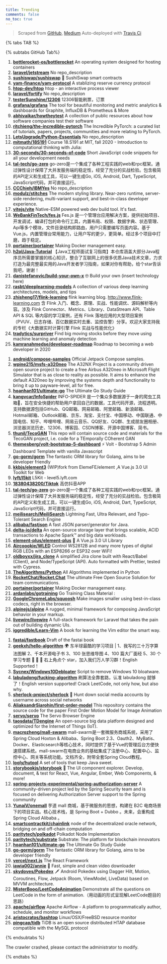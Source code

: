 ```yaml
---
title: Trending
comments: false
no_toc: true
---
```


> Scraped from [GitHub](https://github.com/trending), [Medium](https://medium.com/topic/popular)
Auto-deployed with [Travis Ci](https://travis-ci.org/)

{% tabs TAB %}
<!-- tab GitHub -->
{% subtabs GitHub Tab%}
<!-- tab Daily -->
1. [**bottlerocket-os/bottlerocket**](https://github.com/bottlerocket-os/bottlerocket)
An operating system designed for hosting containers
2. [**laravel/jetstream**](https://github.com/laravel/jetstream)
No repo_description
3. [**sushiswap/sushiswap**](https://github.com/sushiswap/sushiswap)
🍣 SushiSwap smart contracts
4. [**yam-finance/yam-protocol**](https://github.com/yam-finance/yam-protocol)
A stablizing reserve currency protocol
5. [**htop-dev/htop**](https://github.com/htop-dev/htop)
htop - an interactive process viewer
6. [**laravel/fortify**](https://github.com/laravel/fortify)
No repo_description
7. [**testerSunshine/12306**](https://github.com/testerSunshine/12306)
12306智能刷票，订票
8. [**grafana/grafana**](https://github.com/grafana/grafana)
The tool for beautiful monitoring and metric analytics & dashboards for Graphite, InfluxDB & Prometheus & More
9. [**abhivaikar/howtheytest**](https://github.com/abhivaikar/howtheytest)
A collection of public resources about how software companies test their software
10. [**ritchieng/the-incredible-pytorch**](https://github.com/ritchieng/the-incredible-pytorch)
The Incredible PyTorch: a curated list of tutorials, papers, projects, communities and more relating to PyTorch.
11. [**LetsUpgrade/Python-Essentials**](https://github.com/LetsUpgrade/Python-Essentials)
No repo_description
12. [**mitmath/18S191**](https://github.com/mitmath/18S191)
Course 18.S191 at MIT, fall 2020 - Introduction to computational thinking with Julia:
13. [**30-seconds/30-seconds-of-code**](https://github.com/30-seconds/30-seconds-of-code)
Short JavaScript code snippets for all your development needs
14. [**tal-tech/go-zero**](https://github.com/tal-tech/go-zero)
go-zero是一个集成了各种工程实践的web和rpc框架。通过弹性设计保障了大并发服务端的稳定性，经受了充分的实战检验。包含极简的API定义和生成工具，可以一键生成Go, iOS, Android, Dart, TypeScript, JavaScript代码，并可直接运行。
15. [**CCChieh/IBMYes**](https://github.com/CCChieh/IBMYes)
No repo_description
16. [**modulz/stitches**](https://github.com/modulz/stitches)
The modern styling library. Near-zero runtime, server-side rendering, multi-variant support, and best-in-class developer experience.
17. [**vitejs/vite**](https://github.com/vitejs/vite)
Native-ESM powered web dev build tool. It's fast.
18. [**WeBankFinTech/fes.js**](https://github.com/WeBankFinTech/fes.js)
Fes.js 是一个管理台应用解决方案，提供初始项目、开发调试、编译打包的命令行工具，内置布局、权限、数据字典、状态管理、Api等多个模块，文件目录结构即路由，用户只需要编写页面内容。基于Vue.js，内置管理台常用能力，让用户写的更少，更简单。经过多个项目中打磨，趋于稳定。
19. [**portainer/portainer**](https://github.com/portainer/portainer)
Making Docker management easy.
20. [**h2pl/Java-Tutorial**](https://github.com/h2pl/Java-Tutorial)
【Java工程师面试复习指南】本仓库涵盖大部分Java程序员所需要掌握的核心知识，整合了互联网上的很多优质Java技术文章，力求打造为最完整最实用的Java开发者学习指南，如果对你有帮助，给个star告诉我吧，谢谢！
21. [**danistefanovic/build-your-own-x**](https://github.com/danistefanovic/build-your-own-x)
🤓 Build your own (insert technology here)
22. [**rasbt/deeplearning-models**](https://github.com/rasbt/deeplearning-models)
A collection of various deep learning architectures, models, and tips
23. [**zhisheng17/flink-learning**](https://github.com/zhisheng17/flink-learning)
flink learning blog. http://www.flink-learning.com 含 Flink 入门、概念、原理、实战、性能调优、源码解析等内容。涉及 Flink Connector、Metrics、Library、DataStream API、Table API & SQL 等内容的学习案例，还有 Flink 落地应用的大型项目案例（PVUV、日志存储、百亿数据实时去重、监控告警）分享。欢迎大家支持我的专栏《大数据实时计算引擎 Flink 实战与性能优化》
24. [**tradytics/surpriver**](https://github.com/tradytics/surpriver)
Find big moving stocks before they move using machine learning and anomaly detection
25. [**kamranahmedse/developer-roadmap**](https://github.com/kamranahmedse/developer-roadmap)
Roadmap to becoming a web developer in 2020
<!-- endtab -->
<!-- tab Weekly -->
1. [**android/compose-samples**](https://github.com/android/compose-samples)
Official Jetpack Compose samples.
2. [**wpine215/msfs-a320neo**](https://github.com/wpine215/msfs-a320neo)
The A32NX Project is a community driven open source project to create a free Airbus A320neo in Microsoft Flight Simulator that is as close to reality as possible. It aims to enhance the default A320neo by improving the systems depth and functionality to bring it up to payware-level, all for free.
3. [**hoanhan101/ultimate-go**](https://github.com/hoanhan101/ultimate-go)
The Ultimate Go Study Guide
4. [**kangvcar/InfoSpider**](https://github.com/kangvcar/InfoSpider)
INFO-SPIDER 是一个集众多数据源于一身的爬虫工具箱🧰，旨在安全快捷的帮助用户拿回自己的数据，工具代码开源，流程透明。支持数据源包括GitHub、QQ邮箱、网易邮箱、阿里邮箱、新浪邮箱、Hotmail邮箱、Outlook邮箱、京东、淘宝、支付宝、中国移动、中国联通、中国电信、知乎、哔哩哔哩、网易云音乐、QQ好友、QQ群、生成朋友圈相册、浏览器浏览历史、12306、博客园、CSDN博客、开源中国博客、简书。
5. [**thunil/TecoGAN**](https://github.com/thunil/TecoGAN)
This repo will contain source code and materials for the TecoGAN project, i.e. code for a TEmporally COherent GAN
6. [**themesberg/volt-bootstrap-5-dashboard**](https://github.com/themesberg/volt-bootstrap-5-dashboard)
⚡️ Volt - Bootstrap 5 Admin Dashboard Template with vanilla Javascript
7. [**go-gorm/gorm**](https://github.com/go-gorm/gorm)
The fantastic ORM library for Golang, aims to be developer friendly
8. [**kkbjs/element3**](https://github.com/kkbjs/element3)
(WIP)fork from ElemeFE/element ,A Vue.js 3.0 UI Toolkit for Web
9. [**lyft/l5kit**](https://github.com/lyft/l5kit)
L5Kit - level5.lyft.com
10. [**18380438200/Tiktok**](https://github.com/18380438200/Tiktok)
高仿抖音APP
11. [**tal-tech/go-zero**](https://github.com/tal-tech/go-zero)
go-zero是一个集成了各种工程实践的web和rpc框架。通过弹性设计保障了大并发服务端的稳定性，经受了充分的实战检验。包含极简的API定义和生成工具，可以一键生成Go, iOS, Android, Dart, TypeScript, JavaScript代码，并可直接运行。
12. [**meilisearch/MeiliSearch**](https://github.com/meilisearch/MeiliSearch)
Lightning Fast, Ultra Relevant, and Typo-Tolerant Search Engine
13. [**alibaba/fastjson**](https://github.com/alibaba/fastjson)
A fast JSON parser/generator for Java.
14. [**delta-io/delta**](https://github.com/delta-io/delta)
An open-source storage layer that brings scalable, ACID transactions to Apache Spark™ and big data workloads.
15. [**element-plus/element-plus**](https://github.com/element-plus/element-plus)
🎉 A Vue.js 3.0 UI Library
16. [**Aircoookie/WLED**](https://github.com/Aircoookie/WLED)
Control WS2812B and many more types of digital RGB LEDs with an ESP8266 or ESP32 over WiFi!
17. [**oldboyxx/jira_clone**](https://github.com/oldboyxx/jira_clone)
A simplified Jira clone built with React/Babel (Client), and Node/TypeScript (API). Auto formatted with Prettier, tested with Cypress.
18. [**TheAlgorithms/Python**](https://github.com/TheAlgorithms/Python)
All Algorithms implemented in Python
19. [**RocketChat/Rocket.Chat**](https://github.com/RocketChat/Rocket.Chat)
The ultimate Free Open Source Solution for team communications.
20. [**portainer/portainer**](https://github.com/portainer/portainer)
Making Docker management easy.
21. [**ardanlabs/gotraining**](https://github.com/ardanlabs/gotraining)
Go Training Class Material :
22. [**GoogleChromeLabs/squoosh**](https://github.com/GoogleChromeLabs/squoosh)
Make images smaller using best-in-class codecs, right in the browser.
23. [**alpinejs/alpine**](https://github.com/alpinejs/alpine)
A rugged, minimal framework for composing JavaScript behavior in your markup.
24. [**livewire/livewire**](https://github.com/livewire/livewire)
A full-stack framework for Laravel that takes the pain out of building dynamic UIs.
25. [**iggredible/Learn-Vim**](https://github.com/iggredible/Learn-Vim)
A book for learning the Vim editor the smart way.
<!-- endtab -->
<!-- tab Monthly -->
1. [**fastai/fastbook**](https://github.com/fastai/fastbook)
Draft of the fastai book
2. [**geekxh/hello-algorithm**](https://github.com/geekxh/hello-algorithm)
🌍 东半球最酷的学习项目 | 1、我写的三十万字算法图解 2、千本开源电子书 3、100 张思维导图 4、100 篇大厂面经 5、30 个学习专题 🚀 🚀 🚀 右上角点个 star，加入我们万人学习群！English Supported！
3. [**Sycnex/Windows10Debloater**](https://github.com/Sycnex/Windows10Debloater)
Script to remove Windows 10 bloatware.
4. [**labuladong/fucking-algorithm**](https://github.com/labuladong/fucking-algorithm)
刷算法全靠套路，认准 labuladong 就够了！English version supported! Crack LeetCode, not only how, but also why.
5. [**sherlock-project/sherlock**](https://github.com/sherlock-project/sherlock)
🔎 Hunt down social media accounts by username across social networks
6. [**AliaksandrSiarohin/first-order-model**](https://github.com/AliaksandrSiarohin/first-order-model)
This repository contains the source code for the paper First Order Motion Model for Image Animation
7. [**servo/servo**](https://github.com/servo/servo)
The Servo Browser Engine
8. [**taosdata/TDengine**](https://github.com/taosdata/TDengine)
An open-source big data platform designed and optimized for the Internet of Things (IoT).
9. [**macrozheng/mall-swarm**](https://github.com/macrozheng/mall-swarm)
mall-swarm是一套微服务商城系统，采用了 Spring Cloud Hoxton & Alibaba、Spring Boot 2.3、Oauth2、MyBatis、Docker、Elasticsearch等核心技术，同时提供了基于Vue的管理后台方便快速搭建系统。mall-swarm在电商业务的基础集成了注册中心、配置中心、监控中心、网关等系统功能。文档齐全，附带全套Spring Cloud教程。
10. [**looly/hutool**](https://github.com/looly/hutool)
A set of tools that keep Java sweet.
11. [**storybookjs/storybook**](https://github.com/storybookjs/storybook)
📓 The UI component explorer. Develop, document, & test for React, Vue, Angular, Ember, Web Components, & more!
12. [**spring-projects-experimental/spring-authorization-server**](https://github.com/spring-projects-experimental/spring-authorization-server)
A community-driven project led by the Spring Security team and is focused on delivering Authorization Server support to the Spring community
13. [**YunaiV/onemall**](https://github.com/YunaiV/onemall)
芋道 mall 商城，基于微服务的思想，构建在 B2C 电商场景下的项目实战。核心技术栈，是 Spring Boot + Dubbo 。未来，会重构成 Spring Cloud Alibaba 。
14. [**smartcontractkit/chainlink**](https://github.com/smartcontractkit/chainlink)
node of the decentralized oracle network, bridging on and off-chain computation
15. [**paritytech/polkadot**](https://github.com/paritytech/polkadot)
Polkadot Node Implementation
16. [**paritytech/substrate**](https://github.com/paritytech/substrate)
Substrate: The platform for blockchain innovators
17. [**hoanhan101/ultimate-go**](https://github.com/hoanhan101/ultimate-go)
The Ultimate Go Study Guide
18. [**go-gorm/gorm**](https://github.com/go-gorm/gorm)
The fantastic ORM library for Golang, aims to be developer friendly
19. [**vercel/next.js**](https://github.com/vercel/next.js)
The React Framework
20. [**iawia002/annie**](https://github.com/iawia002/annie)
👾 Fast, simple and clean video downloader
21. [**skydoves/Pokedex**](https://github.com/skydoves/Pokedex)
🗡️ Android Pokedex using Dagger Hilt, Motion, Coroutines, Flow, Jetpack (Room, ViewModel, LiveData) based on MVVM architecture.
22. [**MisterBooo/LeetCodeAnimation**](https://github.com/MisterBooo/LeetCodeAnimation)
Demonstrate all the questions on LeetCode in the form of animation.（用动画的形式呈现解LeetCode题目的思路）
23. [**apache/airflow**](https://github.com/apache/airflow)
Apache Airflow - A platform to programmatically author, schedule, and monitor workflows
24. [**aristocratos/bashtop**](https://github.com/aristocratos/bashtop)
Linux/OSX/FreeBSD resource monitor
25. [**pingcap/tidb**](https://github.com/pingcap/tidb)
TiDB is an open source distributed HTAP database compatible with the MySQL protocol
<!-- endtab -->
{% endsubtabs %}
<!-- endtab -->
<!-- tab Medium -->
The crawler crashed, please contact the administrator to modify.
<!-- endtab -->
{% endtabs %}
